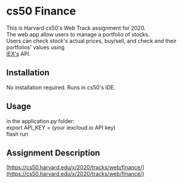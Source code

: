 # cs50 Finance

This is Harvard cs50's Web Track assignment for 2020.\
The web app allow users to manage a portfolio of stocks.\
Users can check stock's actual prices, buy/sell, and check and their portfolios' values using\
[IEX's](https://iexcloud.io/) API.


## Installation

No installation required.
Runs in cs50's IDE. 

## Usage

in the application.py folder:\
export API_KEY = (your iexcloud.io API key)\
flash run 

## Assignment Description
[https://cs50.harvard.edu/x/2020/tracks/web/finance/](https://cs50.harvard.edu/x/2020/tracks/web/finance/) 

